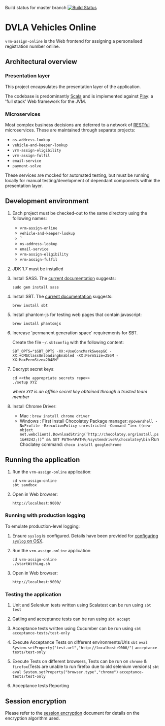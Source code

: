 Build status for master branch [![Build Status](https://travis-ci.org/dvla/vrm-assign-online.svg?branch=master)](https://travis-ci.org/dvla/vrm-assign-online)

DVLA Vehicles Online
====================

`vrm-assign-online` is the Web frontend for assigning a personalised registration number online.

Architectural overview
----------------------

### Presentation layer

This project encapsulates the presentation layer of the application.

The codebase is predominantly [Scala][scala] and is implemented against [Play][play-framework]: a 'full stack' Web
framework for the JVM.

### Microservices

Most complex business decisions are deferred to a network of [RESTful][rest] microservices. These are maintained through
separate projects:

-   `os-address-lookup`
-   `vehicle-and-keeper-lookup`
-   `vrm-assign-eligibility`
-   `vrm-assign-fulfil`
-   `email-service`
-   `payment-solve`

These services are mocked for automated testing, but must be running locally for manual testing/development of dependant
components within the presentation layer.

Development environment
-----------------------
1.  Each project must be checked-out to the same directory using the following names:

    -   `vrm-assign-online`
    -   `vehicle-and-keeper-lookup`
    -   `<the appropriate secrets repo>'
    -   `os-address-lookup`
    -   `email-service`
    -   `vrm-assign-eligibility`
    -   `vrm-assign-fulfil`

2.  JDK 1.7 must be installed

3.  Install SASS. The [current documentation][install-sass] suggests:

        sudo gem install sass

4.  Install SBT.  The [current documentation][install-sbt] suggests:

        brew install sbt

5.  Install phantom-js for testing web pages that contain javascript:

        brew install phantomjs

6.  Increase 'permanent generation space' requirements for SBT.

    Create the file `~/.sbtconfig` with the following content:

        SBT_OPTS="$SBT_OPTS -XX:+UseConcMarkSweepGC -XX:+CMSClassUnloadingEnabled -XX:PermSize=256M -XX:MaxPermSize=2048M"

7.  Decrypt secret keys:

        cd <<the appropriate secrets repo>>
        ./setup XYZ

    *where `XYZ` is an offline secret key obtained through a trusted team member*

8.  Install Chrome Driver:
    - Mac : `brew install chrome driver`
    - Windows :
        First Install Chocolatey Package manager:
        `@powershell -NoProfile -ExecutionPolicy unrestricted -Command “iex ((new-object net.webclient).DownloadString(‘http://chocolatey.org/install.ps1&#8242;))” && SET PATH=%PATH%;%systemdrive%\chocolatey\bin`
        Run Choclatey command:
        `choco install googlechrome`

Running the application
-----------------------

1.  Run the `vrm-assign-online` application:

        cd vrm-assign-online
        sbt sandbox

2.  Open in Web browser:

        http://localhost:9000/

### Running with production logging

To emulate production-level logging:

1.  Ensure `syslog` is configured. Details have been provided for [configuring `syslog` on OSX][syslog-osx].

2.  Run the `vrm-assign-online` application:

        cd vrm-assign-online
        ./startWithLog.sh
        
3.  Open in Web browser:

        http://localhost:9000/


### Testing the application

1. Unit and Selenium tests written using Scalatest can be run using `sbt test`

2. Gatling and acceptance tests can be run using `sbt accept`

3. Acceptance tests written using Cucumber can be run using `sbt acceptance-tests/test-only`

4. Execute Acceptance Tests on different environments/Urls
  `sbt`
  `eval System.setProperty("test.url","http://localhost:9000/")`
  `acceptance-tests/test-only`

5. Execute Tests on different browsers, Tests can be run on `chrome` & `firefox`(Tests are unable to run firefox due to old selenium versions)
  `sbt`
  `eval System.setProperty("browser.type","chrome")`
  `acceptance-tests/test-only`

6. Acceptance tests Reporting


Session encryption
------------------

Please refer to the [session encryption][session-encryption] document for details on the encryption algorithm used.

[install-sass]: http://sass-lang.com/install "Install SASS"
[install-sbt]: http://www.scala-sbt.org/release/docs/Getting-Started/Setup.html#installing-sbt "Install SBT"
[rest]: https://www.ics.uci.edu/~fielding/pubs/dissertation/rest_arch_style.htm "REST"
[play-framework]: http://www.playframework.com/ "Play Framework"
[scala]: http://www.scala-lang.org/ "Scala Language"
[syslog-osx]: syslog-osx.md "Configuring syslog on OSX"
[session-encryption]: encrypted-session-state.md "Session Encryption"
